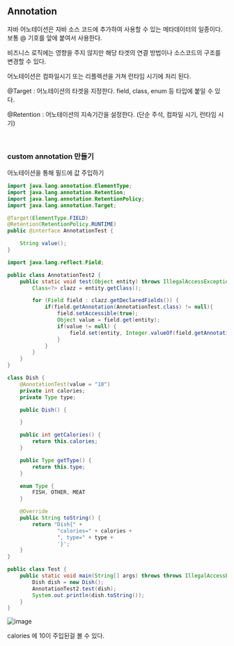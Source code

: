 ## Annotation

자바 어노테이션은 자바 소스 코드에 추가하여 사용할 수 있는 메타데이터의 일종이다. 보통 @ 기호를 앞에 붙여서 사용한다.

비즈니스 로직에는 영향을 주지 않지만 해당 타겟의 연결 방법이나 소스코드의 구조를 변경할 수 있다.

어노테이션은 컴파일시기 또는 리플렉션을 거쳐 런타임 시기에 처리 된다.


@Target : 어노테이션의 타겟을 지정한다. field, class, enum 등 타입에 붙일 수 있다.

@Retention : 어노테이션의 지속기간을 설정한다. (단순 주석, 컴파일 시기, 런타임 시기)

<br/>

### custom annotation 만들기

어노테이션을 통해 필드에 값 주입하기

``` java
import java.lang.annotation.ElementType;
import java.lang.annotation.Retention;
import java.lang.annotation.RetentionPolicy;
import java.lang.annotation.Target;

@Target(ElementType.FIELD)
@Retention(RetentionPolicy.RUNTIME)
public @interface AnnotationTest {

    String value();
}
```

``` java 
import java.lang.reflect.Field;

public class AnnotationTest2 {
    public static void test(Object entity) throws IllegalAccessException {
        Class<?> clazz = entity.getClass();

        for (Field field : clazz.getDeclaredFields()) {
            if(field.getAnnotation(AnnotationTest.class) != null){
                field.setAccessible(true);
                Object value = field.get(entity);
                if(value != null) {
                    field.set(entity, Integer.valueOf(field.getAnnotation(AnnotationTest.class).value()));
                }
            }
        }
    }
}
```

``` java
class Dish {
    @AnnotationTest(value = "10")
    private int calories;
    private Type type;

    public Dish() {

    }

    public int getCalories() {
        return this.calories;
    }

    public Type getType() {
        return this.type;
    }

    enum Type {
        FISH, OTHER, MEAT
    }

    @Override
    public String toString() {
        return "Dish{" +
                "calories=" + calories +
                ", type=" + type +
                '}';
    }
}
```

``` java
public class Test {
    public static void main(String[] args) throws throws IllegalAccessException {
        Dish dish = new Dish();
        AnnotationTest2.test(dish);
        System.out.println(dish.toString());
    }
}
```
![image](https://user-images.githubusercontent.com/46472772/162562755-08ab7add-af6f-47ee-bb96-d8cbb04cda4b.png)

calories 에 10이 주입된걸 볼 수 있다.

